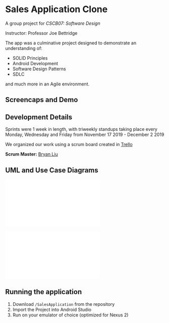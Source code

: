 # Sales Application Clone

A group project for _CSCB07: Software Design_

Instructor: Professor Joe Bettridge

The app was a culminative project designed to demonstrate an understanding of:
- SOLID Principles
- Android Development
- Software Design Patterns
- SDLC

and much more in an Agile environment.


## Screencaps and Demo
<!-- SCREEN CAPS HERE -->


## Development Details

Sprints were 1 week in length, with triweekly standups taking place every Monday, Wednesday and Friday from November 17 2019 - December 2 2019

We organized our work using a scrum board created in [Trello](https://trello.com/b/Y1srsIHc/salesapplication)

__Scrum Master:__ [Bryan Liu](https://github.com/liubryann)

## UML and Use Case Diagrams
![UML](../Assignment/FinalProjectUMLphase2.pdf "UML")

![Use Case Diagram](../Assignment/UseCaseDiagram.pdf "Use Case Diagram")

## Running the application
1. Download `/SalesApplication` from the repository
2. Import the Project into Android Studio
3. Run on your emulator of choice (optimized for Nexus 2)

